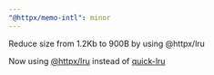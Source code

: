 ```yaml
---
"@httpx/memo-intl": minor
---
```


Reduce size from 1.2Kb to 900B by using @httpx/lru

Now using [@httpx/lru](https://github.com/belgattitude/httpx/tree/main/packages/lru#readme) instead of [quick-lru](https://github.com/sindresorhus/quick-lru)

